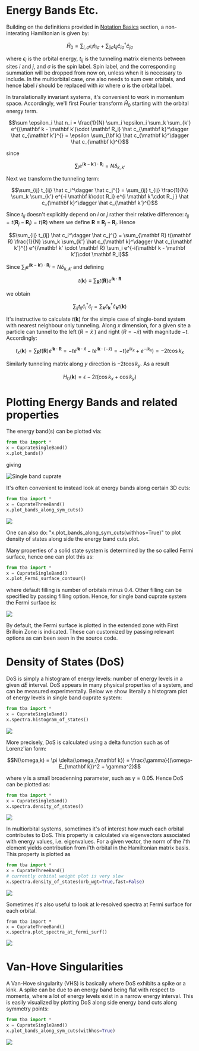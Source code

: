 # Energy Bands Etc.

Building on the definitions provided in [Notation Basics](/docs/basics.md) section, a non-interating Hamiltonian is given by:

$$ \hat H_0 = \sum_{i,\sigma} \epsilon_i \hat n_{i\sigma} + \sum_{ij\sigma} t_{ij} \hat c_{i\sigma} ^\dagger \hat c_{j\sigma}^{} $$

where $\epsilon_i$ is the orbital energy, $t_{ij}$ is the tunneling matrix elements between sites $i$ and $j$, and $\sigma$ is the spin label. Spin label, and the corresponding summation will be dropped from now on, unless when it is necessary to include. In the multiorbital case, one also needs to sum over orbitals, and hence label $i$ should be replaced with $i\alpha$ where $\alpha$ is the orbital label.

In translationally invariant systems, it's convenient to work in momentum space. Accordingly, we'll first Fourier transform $\hat H_0$ starting with the orbital energy term.

```math
\sum \epsilon_i \hat n_i = \frac{1}{N} \sum_i \epsilon_i \sum_k \sum_{k'} e^{(\mathbf k - \mathbf k')\cdot \mathbf R_i} \hat c_{\mathbf k}^\dagger \hat c_{\mathbf k'}^{} = \epsilon \sum_{\bf k} \hat c_{\mathbf k}^\dagger \hat c_{\mathbf k}^{}
```
since
```math
\sum_i e^{(\mathbf k - \mathbf k')\cdot \mathbf R_i} = N \delta_{k,k'}
```

Next we transform the tunneling term:
```math
\sum_{ij} t_{ij} \hat c_i^\dagger \hat c_j^{} = \sum_{ij} t_{ij} \frac{1}{N} \sum_k \sum_{k'} e^{-i \mathbf k\cdot R_i} e^{i \mathbf k'\cdot R_j } \hat c_{\mathbf k}^\dagger \hat c_{\mathbf k'}^{}
```
Since $t_{ij}$ doesn't explicitly depend on $i$ or $j$ rather their relative difference: $t_{ij} = t(\mathbf R_j - \mathbf R_i) = t(\mathbf R)$ where we define $\mathbf R \equiv \mathbf R_j - \mathbf R_i$. Hence
```math
\sum_{ij} t_{ij} \hat c_i^\dagger \hat c_j^{} = \sum_{\mathbf R} t(\mathbf R) \frac{1}{N} \sum_k \sum_{k'} \hat c_{\mathbf k}^\dagger \hat c_{\mathbf k'}^{} e^{i\mathbf k' \cdot \mathbf R} \sum_i e^{-i(\mathbf k - \mathbf k')\cdot \mathbf R_i}
```
Since $\sum_i e^{(\mathbf k - \mathbf k')\cdot \mathbf R_i} = N \delta_{k,k'}$ and defining
```math
t(\mathbf k) \equiv \sum_{\mathbf R} t(\mathbf R) e^{i\mathbf k \cdot \mathbf R}
```

we obtain
```math
\sum_{ij} t_{ij} \hat c_i^\dagger \hat c_j^{} =  \sum_{\mathbf k} \hat c_{\mathbf k}^\dagger \hat c_{\mathbf k}^{} t(\mathbf k)
```

It's instructive to calculate $t(\mathbf k)$ for the simple case of single-band system with nearest neighbour only tunneling. Along $x$ dimension, for a given site a particle can tunnel to the left ($R = \hat x$ ) and right ($R= - \hat x$) with magnitude $-t$. Accordingly:
```math
t_x(\mathbf k) =  \sum_{\mathbf R} t(\mathbf R) e^{i\mathbf k \cdot \mathbf R} = -te^{i \mathbf k \cdot \hat x } -te^{i \mathbf k \cdot (-\hat x)} = -t(e^{ik_x} + e^{-ik_x}) = -2t\cos k_x
```
Similarly tunneling matrix along $y$ direction is $-2t\cos k_y$. As a result
```math
H_0(\mathbf k) = \epsilon - 2t\left( \cos k_x + \cos k_y\right)
```

# Plotting Energy Bands and related properties

The energy band(s) can be plotted via:
```python
from tba import *
x = CuprateSingleBand()
x.plot_bands()
```
giving

![Single band cuprate](/images/tetra/cuprate_single_band_energy_bands.png)

It's often convenient to instead look at energy bands along certain 3D cuts:
```python
from tba import *
x = CuprateThreeBand()
x.plot_bands_along_sym_cuts()
```

![](/images/tetra/cuprate_three_band_energy_band_cuts.png)

One can also do: "x.plot_bands_along_sym_cuts(withhos=True)" to plot density of states along side the energy band cuts plot.

Many properties of a solid state system is determined by the so called Fermi surface, hence one can plot this as:
```python
from tba import *
x = CuprateSingleBand()
x.plot_Fermi_surface_contour()
```
where default filling is number of orbitals minus 0.4. Other filling can be specified by passing filling option. Hence, for single band cuprate system the Fermi surface is:

![](/images/tetra/cuprate_single_band_fermi_surface.png)

By default, the Fermi surface is plotted in the extended zone with First Brilloin Zone is indicated. These can customized by passing relevant options as can been seen in the source code.

# Density of States (DoS)

DoS is simply a histogram of energy levels: number of energy levels in a given $dE$ interval. DoS appears in many physical properties of a system, and can be measured experimentally. Below we show literally a histogram plot of energy levels in single band cuprate system:
```python
from tba import *
x = CuprateSingleBand()
x.spectra.histogram_of_states()
```
![](/images/tetra/cuprate_single_band_histogram_of_states.png)

More precisely, DoS is calculated using a delta function such as of Lorenz'ian form:
```math
N(\omega,k) = \pi \delta(\omega,{\mathbf k}) = \frac{\gamma}{(\omega-E_{\mathbf k})^2 + \gamma^2}
```
where $\gamma$ is a small broadenning parameter, such as $\gamma=0.05$.
Hence DoS can be plotted as:
```python
from tba import *
x = CuprateSingleBand()
x.spectra.density_of_states()
```
![](/images/tetra/cuprate_single_band_density_of_states.png)

In multiorbital systems, sometimes it's of interest how much each orbital contributes to DoS.
This property is calculated via eigenvectors associated with energy values, i.e. eigenvalues.
For a given vector, the norm of the i'th element yields contribution from i'th orbital in the Hamiltonian matrix basis.
This property is plotted as
```python
from tba import *
x = CuprateThreeBand()
# currently orbital weight plot is very slow
x.spectra.density_of_states(orb_wgt=True,fast=False)
```
![](/images/tetra/cuprate_three_band_density_of_states_orbital_resolved.png)

Sometimes it's also useful to look at k-resolved spectra at Fermi surface for each orbital.
```
from tba import *
x = CuprateThreeBand()
x.spectra.plot_spectra_at_fermi_surf()
```
![](/images/tetra/cuprate_three_band_spectra_at_fermi_surf_orbital_resolved.png)

# Van-Hove Singularities

A Van-Hove singularity (VHS) is basically  where DoS exhibits a spike or a kink.
A spike can be due to an energy band being flat with respect to momenta, where a lot of energy levels exist in a narrow energy interval.
This is easily visualized by plotting DoS along side energy band cuts along symmetry points:
```python
from tba import *
x = CuprateSingleBand()
x.plot_bands_along_sym_cuts(withhos=True)
```
![](/images/tetra/cuprate_single_band_energy_band_cuts_with_hos.png)
